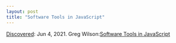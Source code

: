 ```yaml
---
layout: post
title: "Software Tools in JavaScript"
---
```

[Discovered](http://rolandtanglao.com/2020/07/29/p1-blogthis-checkvist-list-links-to-blog/): Jun 4, 2021.  Greg Wilson:[Software Tools in JavaScript](https://stjs.tech/)
